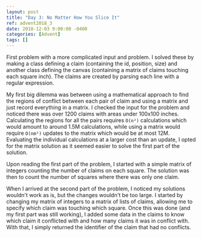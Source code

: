 ```yaml
---
layout: post
title: "Day 3: No Matter How You Slice It"
ref: advent2018_3
date: 2018-12-03 9:00:00 -0400
categories: [Advent]
tags: []
---
```

First problem with a more complicated input and problem. I solved these by making a class defining a claim (containing the id, position, size) and another class defining the canvas (containing a matrix of claims touching each square inch). The claims are created by parsing each line with a regular expression.

My first big dilemma was between using a mathematical approach to find the regions of conflict between each pair of claim and using a matrix and just record everything in a matrix. I checked the input for the problem and noticed there was over 1200 claims with areas under 100x100 inches. Calculating the regions for all the pairs requires ```O(n²)``` calculations which would amount to around 1.5M calculations, while using a matrix would require ```O(nm²)``` updates to the matrix which would be at most 12M. Evaluating the individual calculations at a larger cost than an update, I opted for the matrix solution as it seemed easier to solve the first part of the solution.

Upon reading the first part of the problem, I started with a simple matrix of integers counting the number of claims on each square. The solution was then to count the number of squares where there was only one claim.

When I arrived at the second part of the problem, I noticed my solutions wouldn't work as is, but the changes wouldn't be too large. I started by changing my matrix of integers to a matrix of lists of claims, allowing me to specify which claim was touching which square. Once this was done (and my first part was still working), I added some data in the claims to know which claim it conflicted with and how many claims it was in conflict with. With that, I simply returned the identifier of the claim that had no conflicts.
